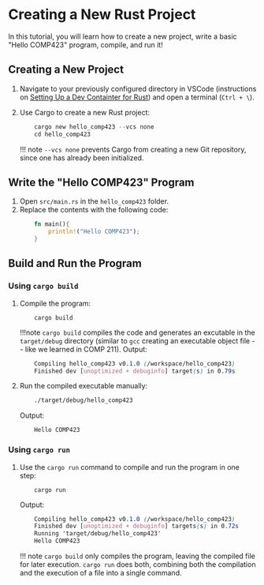 # Creating a New Rust Project

In this tutorial, you will learn how to create a new project, write a basic "Hello COMP423" program, compile, and run it!

## Creating a New Project
1. Navigate to your previously configured directory in VSCode (instructions on [Setting Up a Dev Containter for Rust](http://127.0.0.1:8000/tutorials/rust-setup/)) and open a terminal (`Ctrl + \`).
2. Use Cargo to create a new Rust project:
    ``` rust title="project-setup.rust"
        cargo new hello_comp423 --vcs none
        cd hello_comp423
    ```

    !!! note
        `--vcs none` prevents Cargo from creating a new Git repository, since one has already been initialized.

   

## Write the "Hello COMP423" Program
1. Open `src/main.rs` in the `hello_comp423` folder.
2. Replace the contents with the following code: 
    ```rust title="hello-comp423.rust"
        fn main(){
            println!("Hello COMP423");
        }
    ```

## Build and Run the Program
### Using `cargo build`
1. Compile the program: 
    ```
        cargo build
    ```

    !!!note 
        `cargo build` compiles the code and generates an excutable in the `target/debug` directory (similar to `gcc` creating an executable object file -- like we learned in COMP 211).
    Output:
    ``` scss
        Compiling hello_comp423 v0.1.0 (/workspace/hello_comp423)
        Finished dev [unoptimized + debuginfo] target(s) in 0.79s
    ```

2. Run the compiled executable manually:
    ``` bash title="cargo-build.bash"
        ./target/debug/hello_comp423
    ```
    Output:
    ``` 
        Hello COMP423
    ```
### Using `cargo run`
1. Use the `cargo run` command to compile and run the program in one step:

    ```
        cargo run
    ```

    Output:

    ``` scss 
        Compiling hello_comp423 v0.1.0 (/workspace/hello_comp423)
        Finished dev [unoptimized + debuginfo] targets(s) in 0.72s
        Running 'target/debug/hello_comp423'
        Hello COMP423
    ```
    !!! note
        `cargo build` only compiles the program, leaving the compiled file for later execution. `cargo run` does both, combining both the compilation and the execution of a file into a single command.


